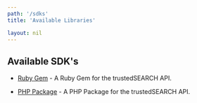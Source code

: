 ```yaml
---
path: '/sdks'
title: 'Available Libraries'

layout: nil
---
```


## Available SDK's

* [Ruby Gem](https://github.com/trustedsearch/ruby-trustedsearch) - A Ruby Gem for the trustedSEARCH API.

* [PHP Package](https://github.com/trustedsearch/php-trustedsearch) - A PHP Package for the trustedSEARCH API.
